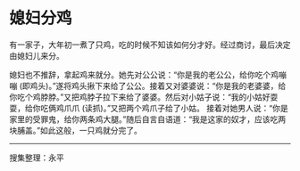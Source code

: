 # 媳妇分鸡

有一家子，大年初一煮了只鸡，吃的时候不知该如何分才好。经过商讨，最后决定由媳妇儿来分。

媳妇也不推辞，拿起鸡来就分。她先对公公说：“你是我的老公公，给你吃个鸡嘣嘣 (即鸡头)。”遂将鸡头揪下来给了公公。接着又对婆婆说：“你是我的老婆婆，给你吃个鸡脖脖。”又把鸡脖子拉下来给了婆婆。然后对小姑子说：“我的小姑好耍耍，给你吃俩鸡爪爪 (读抓)。”又把两个鸡爪子给了小姑。
接着对她男人说：“你是家里的受罪鬼，给你两条鸡大腿。”随后自言自语道：“我是这家的奴才，应该吃两块脯盖。”如此这般，一只鸡就分完了。

---

搜集整理：永平
